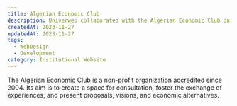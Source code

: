 ```yaml
---
title: Algerian Economic Club
description: Univerweb collaborated with the Algerian Economic Club on its digital presence.
createdAt: 2023-11-27
updatedAt: 2023-11-27
tags:
  - WebDesign
  - Development
category: Institutional Website
---
```


The Algerian Economic Club is a non-profit organization accredited since 2004. Its aim is to create a space for consultation, foster the exchange of experiences, and present proposals, visions, and economic alternatives.
